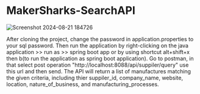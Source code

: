 # MakerSharks-SearchAPI

![Screenshot 2024-08-21 184726](https://github.com/user-attachments/assets/937f011c-5e77-44d5-9f9d-f09d20347a61)

After cloning the project, change the password in application.properties to your sql password. Then run the application by right-clicking on the java application >> run as >> spring boot app or by using shortcut alt+shift+x then b(to run the application as spring boot application). Go to postman, in that select post operation "http://localhost:8088/api/suppiler/query" use this url and then send. The API will return a list of manufactures matching the given criteria, including thier suppiler_id, company_name, website, location, nature_of_business, and manufacturing_processes.  
